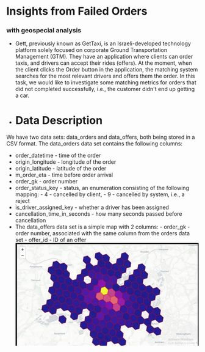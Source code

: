  # Insights from Failed Orders
### with geospecial analysis 
- Gett, previously known as GetTaxi, is an Israeli-developed technology platform solely focused on corporate Ground Transportation Management (GTM). They have an application where clients can order taxis, and drivers can accept their rides (offers). At the moment, when the client clicks the Order button in the application, the matching system searches for the most relevant drivers and offers them the order. In this task, we would like to investigate some matching metrics for orders that did not completed successfully, i.e., the customer didn't end up getting a car.
- # Data Description
We have two data sets: data_orders and data_offers, both being stored in a CSV format. The data_orders data set contains the following columns:

- order_datetime - time of the order
- origin_longitude - longitude of the order
- origin_latitude - latitude of the order
- m_order_eta - time before order arrival
- order_gk - order number
- order_status_key - status, an enumeration consisting of the following mapping:
                 -  4 - cancelled by client,
                 - 9 - cancelled by system, i.e., a reject
- is_driver_assigned_key - whether a driver has been assigned
- cancellation_time_in_seconds - how many seconds passed before cancellation
- The data_offers data set is a simple map with 2 columns:
         - order_gk - order number, associated with the same column from the orders data set
         - offer_id - ID of an offer
        ![alt text](https://github.com/akashdasp/get_taxi_with_geographical_anlysis/blob/d56e347b43fce04649a5fbcdfe24ba81216c22c3/git_map_picture.JPG?raw=True)
